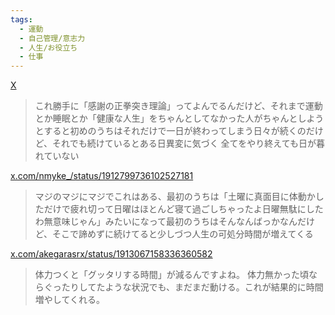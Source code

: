 ```yaml
---
tags:
  - 運動
  - 自己管理/意志力
  - 人生/お役立ち
  - 仕事
---
```

[X](https://x.com/fta7/status/1912748550435524647)

>これ勝手に「感謝の正拳突き理論」ってよんでるんだけど、それまで運動とか睡眠とか「健康な人生」をちゃんとしてなかった人がちゃんとしようとすると初めのうちはそれだけで一日が終わってしまう日々が続くのだけど、それでも続けているとある日異変に気づく 全てをやり終えても日が暮れていない

[x.com/nmyke\_/status/1912799736102527181](https://x.com/nmyke_/status/1912799736102527181)

>マジのマジにマジでこれはある、最初のうちは「土曜に真面目に体動かしただけで疲れ切って日曜はほとんど寝て過ごしちゃったよ日曜無駄にしたわ無意味じゃん」みたいになって最初のうちはそんなんばっかなんだけど、そこで諦めずに続けてると少しづつ人生の可処分時間が増えてくる

[x.com/akegarasrx/status/1913067158336360582](https://x.com/akegarasrx/status/1913067158336360582)

>体力つくと「グッタリする時間」が減るんですよね。 体力無かった頃ならぐったりしてたような状況でも、まだまだ動ける。これが結果的に時間増やしてくれる。